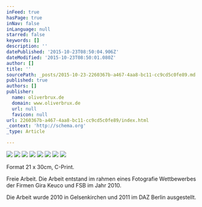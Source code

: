 ```yaml
---
inFeed: true
hasPage: true
inNav: false
inLanguage: null
starred: false
keywords: []
description: ''
datePublished: '2015-10-23T08:50:04.906Z'
dateModified: '2015-10-23T08:50:01.080Z'
author: []
title: ''
sourcePath: _posts/2015-10-23-2260367b-a467-4aa8-bc11-cc9cd5c0fe89.md
published: true
authors: []
publisher:
  name: oliverbrux.de
  domain: www.oliverbrux.de
  url: null
  favicon: null
url: 2260367b-a467-4aa8-bc11-cc9cd5c0fe89/index.html
_context: 'http://schema.org'
_type: Article

---
```

![](https://the-grid-user-content.s3-us-west-2.amazonaws.com/18543b9b-53f7-443c-927e-3ea7d517021c.jpg)
![](https://the-grid-user-content.s3-us-west-2.amazonaws.com/21e8d8f3-c259-4bf9-ac5a-2a4cf1e286d2.jpg)
![](https://the-grid-user-content.s3-us-west-2.amazonaws.com/d4ee3dbd-5c11-4977-89e3-abbd3924d96c.jpg)
![](https://the-grid-user-content.s3-us-west-2.amazonaws.com/301e3360-c773-4416-917c-b0fc1bec122f.jpg)
![](https://the-grid-user-content.s3-us-west-2.amazonaws.com/053dcc5d-1f6b-4e44-85a3-8765e9d1b295.jpg)
![](https://the-grid-user-content.s3-us-west-2.amazonaws.com/97d4bc7d-aa5c-4786-af53-fdf4255594cf.jpg)
![](https://the-grid-user-content.s3-us-west-2.amazonaws.com/8a0f97bd-fd98-4558-b3b6-f776d6d4749f.jpg)
![](https://the-grid-user-content.s3-us-west-2.amazonaws.com/6651e0c1-0960-478f-b3b3-1e78d327c2af.jpg)

Format 21 x 30cm, C-Print.

Freie Arbeit. Die Arbeit entstand im rahmen eines Fotografie Wettbewerbes der Firmen Gira Keuco und FSB im Jahr 2010\.

Die Arbeit wurde 2010 in Gelsenkirchen und 2011 im DAZ Berlin ausgestellt.